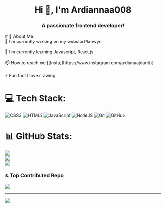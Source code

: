 <h1 align="center">Hi 👋, I'm Ardiannaa008</h1>
<h3 align="center">A passionate frontend developer!</h3>
# 💫 About Me:
<br>🔭 I’m currently working on my website Planwyn<br><br>🌱 I’m currently learning Javascript, React.js<br><br>📫 How to reach me [[Insta](https://www.instagram.com/ardianaajdarii/)]<br><br>⚡ Fun fact I love drawing


# 💻 Tech Stack:
![CSS3](https://img.shields.io/badge/css3-%231572B6.svg?style=for-the-badge&logo=css3&logoColor=white) ![HTML5](https://img.shields.io/badge/html5-%23E34F26.svg?style=for-the-badge&logo=html5&logoColor=white) ![JavaScript](https://img.shields.io/badge/javascript-%23323330.svg?style=for-the-badge&logo=javascript&logoColor=%23F7DF1E) ![NodeJS](https://img.shields.io/badge/node.js-6DA55F?style=for-the-badge&logo=node.js&logoColor=white) ![Git](https://img.shields.io/badge/git-%23F05033.svg?style=for-the-badge&logo=git&logoColor=white) ![GitHub](https://img.shields.io/badge/github-%23121011.svg?style=for-the-badge&logo=github&logoColor=white)
# 📊 GitHub Stats:
![](https://github-readme-stats.vercel.app/api?username=Ardiannaa008&theme=radical&hide_border=false&include_all_commits=true&count_private=false)<br/>
![](https://nirzak-streak-stats.vercel.app/?user=Ardiannaa008&theme=radical&hide_border=false)<br/>
![](https://github-readme-stats.vercel.app/api/top-langs/?username=Ardiannaa008&theme=radical&hide_border=false&include_all_commits=true&count_private=false&layout=compact)

### 🔝 Top Contributed Repo
![](https://github-contributor-stats.vercel.app/api?username=Ardiannaa008&limit=5&theme=radical&combine_all_yearly_contributions=true)

---
[![](https://visitcount.itsvg.in/api?id=Ardiannaa008&icon=0&color=12)](https://visitcount.itsvg.in)

<!-- Proudly created with GPRM ( https://gprm.itsvg.in ) -->
